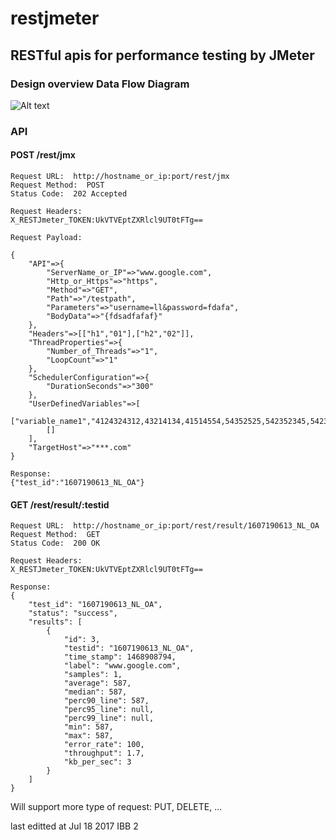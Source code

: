 # restjmeter
## RESTful apis for performance testing by JMeter  

### Design overview Data Flow Diagram  

![Alt text](https://github.com/liyancode/restjmeter/blob/master/DFG.JPG)  

### API
#### POST /rest/jmx  
```  
Request URL:  http://hostname_or_ip:port/rest/jmx  
Request Method:  POST  
Status Code:  202 Accepted  

Request Headers:  
X_RESTJmeter_TOKEN:UkVTVEptZXRlcl9UT0tFTg==  

Request Payload:  
 
{
    "API"=>{
        "ServerName_or_IP"=>"www.google.com",
        "Http_or_Https"=>"https",
        "Method"=>"GET",
        "Path"=>"/testpath",
        "Parameters"=>"username=ll&password=fdafa",
        "BodyData"=>"{fdsadfafaf}"
    },
    "Headers"=>[["h1","01"],["h2","02"]],
    "ThreadProperties"=>{
        "Number_of_Threads"=>"1",
        "LoopCount"=>"1"
    },
    "SchedulerConfiguration"=>{
        "DurationSeconds"=>"300"
    },
    "UserDefinedVariables"=>[
        ["variable_name1","4124324312,43214134,41514554,54352525,542352345,54235"],
        []
    ],
    "TargetHost"=>"***.com"
}  

Response:  
{"test_id":"1607190613_NL_OA"}  
```  

#### GET  /rest/result/:testid  
```  
Request URL:  http://hostname_or_ip:port/rest/result/1607190613_NL_OA  
Request Method:  GET  
Status Code:  200 OK  

Request Headers:  
X_RESTJmeter_TOKEN:UkVTVEptZXRlcl9UT0tFTg==  

Response:   
{
    "test_id": "1607190613_NL_OA",
    "status": "success",
    "results": [
        {
            "id": 3,
            "testid": "1607190613_NL_OA",
            "time_stamp": 1468908794,
            "label": "www.google.com",
            "samples": 1,
            "average": 587,
            "median": 587,
            "perc90_line": 587,
            "perc95_line": null,
            "perc99_line": null,
            "min": 587,
            "max": 587,
            "error_rate": 100,
            "throughput": 1.7,
            "kb_per_sec": 3
        }
    ]
}  
```
Will support more type of request: PUT, DELETE, ...

last editted at Jul 18 2017
IBB 2
